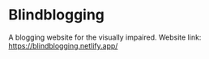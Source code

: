 # Blindblogging
A blogging website for the visually impaired. Website link: https://blindblogging.netlify.app/
